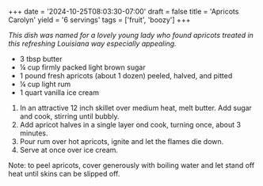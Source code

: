 +++
date = '2024-10-25T08:03:30-07:00'
draft = false
title = 'Apricots Carolyn'
yield = '6 servings'
tags = ['fruit', 'boozy']
+++

_This dish was named for a lovely young lady who found apricots treated in this refreshing Louisiana way especially appealing._

* 3 tbsp butter
* ¼ cup firmly packed light brown sugar
* 1 pound fresh apricots (about 1 dozen) peeled, halved, and pitted
* ¼ cup light rum
* 1 quart vanilla ice cream

1. In an attractive 12 inch skillet over medium heat, melt butter. Add sugar and cook, stirring until bubbly.
2. Add apricot halves in a single layer ond cook, turning once, about 3 minutes.
3. Pour rum over hot apricots, ignite and let the flames die down.
4. Serve at once over ice cream.

Note: to peel apricots, cover generously with boiling water and let stand off heat until skins can be slipped off.